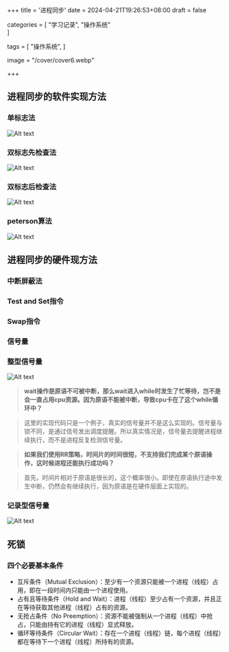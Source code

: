 +++
title = '进程同步'
date = 2024-04-21T19:26:53+08:00
draft = false

categories = [
    "学习记录",
    "操作系统"    
]

tags = [
    "操作系统",
]

image = "/cover/cover6.webp"

+++
## 进程同步的软件实现方法

### 单标志法

![Alt text](../../post/操作系统学习记录/image/image1.png)

### 双标志先检查法

![Alt text](../../post/操作系统学习记录/image/image2.png)

### 双标志后检查法

![Alt text](../../post/操作系统学习记录/image/image3.png)
 
### peterson算法

 ![Alt text](../../post/操作系统学习记录/image/image4.png)

## 进程同步的硬件现方法

### 中断屏蔽法

### Test and Set指令

### Swap指令

### 信号量

### 整型信号量
 ![Alt text](../../post/操作系统学习记录/image/image5.png)
 
>    **wait操作是原语不可被中断，那么wait进入while时发生了忙等待，岂不是会一直占用cpu资源。因为原语不能被中断，导致cpu卡在了这个while循环中？**
 
>这里的实现代码只是一个例子，真实的信号量并不是这么实现的。信号量与锁不同，是通过信号发出调度提醒。所以真实情况是，信号量去提醒进程继续执行，而不是进程反复检测信号量。

>    **如果我们使用RR策略，时间片的时间很短，不支持我们完成某个原语操作，这时候进程还能执行成功吗？**

>首先，时间片相对于原语是很长的，这个概率很小。即使在原语执行途中发生中断，仍然会有继续执行，因为原语是在硬件层面上实现的。
### 记录型信号量

![Alt text](../../post/操作系统学习记录/image/image6.png)

## 死锁

### 四个必要基本条件

- 互斥条件（Mutual Exclusion）：至少有一个资源只能被一个进程（线程）占用，即在一段时间内只能由一个进程使用。
- 占有且等待条件（Hold and Wait）：进程（线程）至少占有一个资源，并且正在等待获取其他进程（线程）占有的资源。
- 无抢占条件（No Preemption）：资源不能被强制从一个进程（线程）中抢占，只能由持有它的进程（线程）显式释放。
- 循环等待条件（Circular Wait）：存在一个进程（线程）链，每个进程（线程）都在等待下一个进程（线程）所持有的资源。